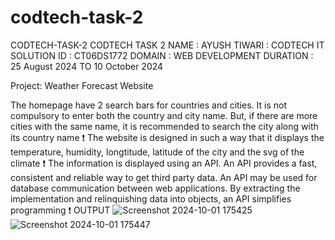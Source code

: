 # codtech-task-2
CODTECH-TASK-2 CODTECH TASK 2 NAME : AYUSH TIWARI : CODTECH IT SOLUTION ID : CT06DS1772 DOMAIN : WEB DEVELOPMENT DURATION : 25 August 2024 TO 10 October 2024 

Project: Weather Forecast Website

The homepage have 2 search bars for countries and cities. It is not compulsory to enter both the country and city name. But, if there are more cities with the same name, it is recommended to search the city along with its country name ❗
The website is designed in such a way that it displays the temperature, humidity, longtitude, latitude of the city and the svg of the climate ❗
The information is displayed using an API. An API provides a fast, consistent and reliable way to get third party data. An API may be used for database communication between web applications. By extracting the implementation and relinquishing data into objects, an API simplifies programming ❗
OUTPUT
![Screenshot 2024-10-01 175425](https://github.com/user-attachments/assets/cd1df1d0-e2c6-450a-98e7-39c45cbe25a6)
![Screenshot 2024-10-01 175447](https://github.com/user-attachments/assets/0c532763-0524-4718-aad9-81fd843d0984)
